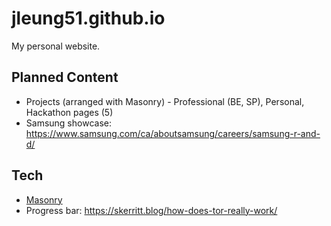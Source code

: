 # jleung51.github.io
My personal website.

## Planned Content

* Projects (arranged with Masonry) - Professional (BE, SP), Personal, Hackathon pages (5)
* Samsung showcase: https://www.samsung.com/ca/aboutsamsung/careers/samsung-r-and-d/

## Tech

* [Masonry](https://masonry.desandro.com/)
* Progress bar: https://skerritt.blog/how-does-tor-really-work/

